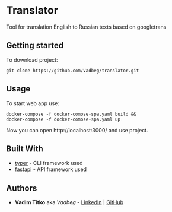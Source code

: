 # Translator

Tool for translation English to Russian texts based on googletrans


## Getting started

To download project:
```
git clone https://github.com/Vadbeg/translator.git
```


## Usage

To start web app use:

```shell
docker-compose -f docker-comose-spa.yaml build &&
docker-compose -f docker-comose-spa.yaml up
```

Now you can open http://localhost:3000/ and use project.

## Built With

* [typer](https://github.com/tiangolo/typer) - CLI framework used
* [fastapi](https://fastapi.tiangolo.com/) - API framework used

## Authors

* **Vadim Titko** aka *Vadbeg* -
[LinkedIn](https://www.linkedin.com/in/vadtitko/) |
[GitHub](https://github.com/Vadbeg/PythonHomework/commits?author=Vadbeg)
